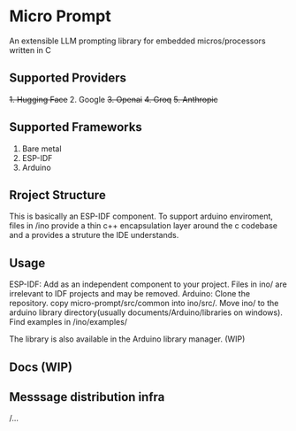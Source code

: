 # Micro Prompt
An extensible LLM prompting library for embedded micros/processors written in C

## Supported Providers
~~1. Hugging Face~~
2. Google
~~3. Openai~~
~~4. Groq~~
~~5. Anthropic~~

## Supported Frameworks
1. Bare metal
2. ESP-IDF
3. Arduino

## Rroject Structure
This is basically an ESP-IDF component. To support arduino enviroment, files in /ino provide a thin c++ encapsulation layer around the c codebase and a provides a struture the IDE understands. 

## Usage
ESP-IDF: Add as an independent component to your project. Files in ino/ are irrelevant to IDF projects and may be removed. 
Arduino: Clone the repository. copy micro-prompt/src/common into ino/src/. Move ino/ to the arduino library directory(usually documents/Arduino/libraries on windows). Find examples in /ino/examples/

The library is also available in the Arduino library manager. (WIP)

## Docs (WIP)

## Messsage distribution infra
/...
